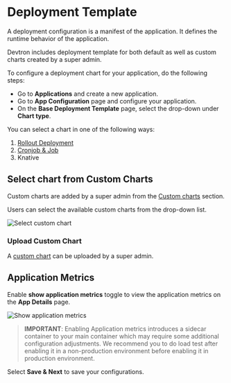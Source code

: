 # Deployment Template


A deployment configuration is a manifest of the application. It defines the runtime behavior of the application.

Devtron includes deployment template for both default as well as custom charts created by a super admin.

To configure a deployment chart for your application, do the following steps:

* Go to **Applications** and create a new application.
* Go to **App Configuration** page and configure your application.
* On the **Base Deployment Template** page, select the drop-down under **Chart type**.

You can select a chart in one of the following ways:

1. [Rollout Deployment](deployment-template/rollout-deployment.md)
2. [Cronjob & Job](deployment-template/job-and-cronjob.md)
3. Knative

## Select chart from Custom Charts

Custom charts are added by a super admin from the [Custom charts](../global-configurations/custom-charts.md) section.

Users can select the available custom charts from the drop-down list.

![Select custom chart](https://devtron-public-asset.s3.us-east-2.amazonaws.com/custom-charts/use-custom-chart.png)

### Upload Custom Chart

A [custom chart](../global-configurations/custom-charts.md) can be uploaded by a super admin.

## Application Metrics

Enable **show application metrics** toggle to view the application metrics on the **App Details** page.

![Show application metrics](https://devtron-public-asset.s3.us-east-2.amazonaws.com/custom-charts/show-application-metrics.png)

> **IMPORTANT**: Enabling Application metrics introduces a sidecar container to your main container which may require some additional configuration adjustments. We recommend you to do load test after enabling it in a non-production environment before enabling it in production environment.

Select **Save & Next** to save your configurations.